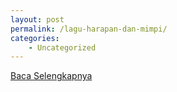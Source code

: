 ```yaml
---
layout: post
permalink: /lagu-harapan-dan-mimpi/
categories:
    - Uncategorized
---
```


[Baca Selengkapnya](/07)